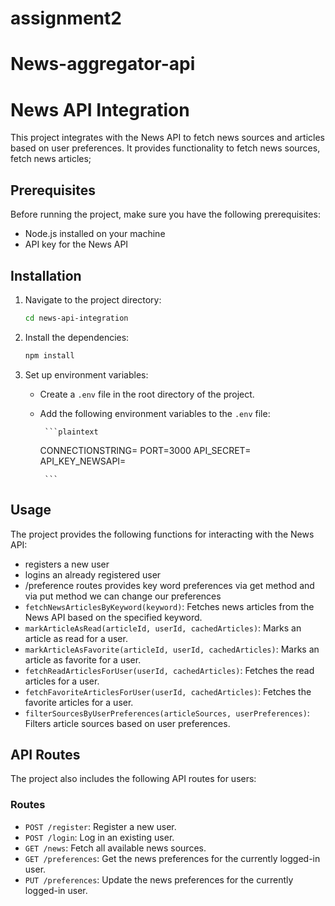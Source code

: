 # assignment2

# News-aggregator-api

# News API Integration

This project integrates with the News API to fetch news sources and articles based on user preferences. It provides functionality to fetch news sources, fetch news articles;

## Prerequisites

Before running the project, make sure you have the following prerequisites:

- Node.js installed on your machine
- API key for the News API

## Installation

1.  Navigate to the project directory:

    ```bash
    cd news-api-integration
    ```

2.  Install the dependencies:

    ```bash
    npm install
    ```

3.  Set up environment variables:

    - Create a `.env` file in the root directory of the project.
    - Add the following environment variables to the `.env` file:

           ```plaintext

      CONNECTIONSTRING=<Mongo Connection string>
      PORT=3000
      API_SECRET=<Secret String for JWT tokens>
      API_KEY_NEWSAPI=<Your News API key>

           ```

## Usage

The project provides the following functions for interacting with the News API:

- registers a new user
- logins an already registered user
- /preference routes provides key word preferences via get method and via put method we can change our preferences
- `fetchNewsArticlesByKeyword(keyword)`: Fetches news articles from the News API based on the specified keyword.
- `markArticleAsRead(articleId, userId, cachedArticles)`: Marks an article as read for a user.
- `markArticleAsFavorite(articleId, userId, cachedArticles)`: Marks an article as favorite for a user.
- `fetchReadArticlesForUser(userId, cachedArticles)`: Fetches the read articles for a user.
- `fetchFavoriteArticlesForUser(userId, cachedArticles)`: Fetches the favorite articles for a user.
- `filterSourcesByUserPreferences(articleSources, userPreferences)`: Filters article sources based on user preferences.

## API Routes

The project also includes the following API routes for users:

### Routes

- `POST /register`: Register a new user.
- `POST /login`: Log in an existing user.
- `GET /news`: Fetch all available news sources.
- `GET /preferences`: Get the news preferences for the currently logged-in user.
- `PUT /preferences`: Update the news preferences for the currently logged-in user.
